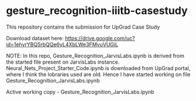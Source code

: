 # gesture_recognition-iiitb-casestudy
This repository contains the submission for UpGrad Case Study

Download dataset here: https://drive.google.com/uc?id=1ehyrYBQ5rbQQe6yL4XbLWe3FMvuVUGiL

NOTE:
In this repo, Gesture_Recognition_JarvisLabs.ipynb is derived from the started file present on JarvisLabs instance.
Neural_Nets_Project_Starter_Code.ipynb is downloaded from UpGrad portal, where I think the lobraries used are old.
Hence I have started working on file Gesture_Recognition_JarvisLabs.ipynb

Active working copy - Gesture_Recognition_JarvisLabs.ipynb